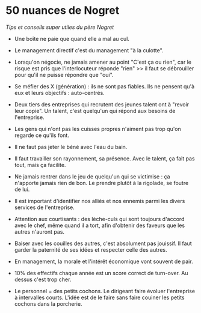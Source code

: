 

# 50 nuances de Nogret

_Tips et conseils super utiles du père Nogret_

- Une boîte ne paie que quand elle a mal au cul.

- Le management directif c'est du management "à la culotte".

- Lorsqu'on négocie, ne jamais amener au point "C'est ça ou rien", car le risque est pris que l'interlocuteur réponde "rien" >> il faut se débrouiller pour qu'il ne puisse répondre que "oui".

- Se méfier des X (génération) : ils ne sont pas fiables. Ils ne pensent qu'à eux et leurs objectifs : auto-centrés.

- Deux tiers des entreprises qui recrutent des jeunes talent ont à "revoir leur copie". Un talent, c'est quelqu'un qui répond aux besoins de l'entreprise. 

- Les gens qui n'ont pas les cuisses propres n'aiment pas trop qu'on regarde ce qu'ils font.

- Il ne faut pas jeter le béné avec l'eau du bain.

- Il faut travailler son rayonnement, sa présence. Avec le talent, ça fait pas tout, mais ça facilite.

- Ne jamais rentrer dans le jeu de quelqu'un qui se victimise : ça n'apporte jamais rien de bon. Le prendre plutôt à la rigolade, se foutre de lui.

- Il est important d'identifier nos alliés et nos ennemis parmi les divers services de l'entreprise.

- Attention aux courtisants : des lèche-culs qui sont toujours d'accord avec le chef, même quand il a tort, afin d'obtenir des faveurs que les autres n'auront pas.

- Baiser avec les couilles des autres, c'est absolument pas jouissif. Il faut garder la paternité de ses idées  et respecter celle des autres. 

- En management, la morale et l'intérêt économique vont souvent de pair.

- 10% des effectifs chaque année est un score correct de turn-over. Au dessus c'est trop cher.

- Le personnel = des petits cochons. Le dirigeant faire évoluer l'entreprise à intervalles courts. L'idée est de le faire sans faire couiner les petits cochons dans la porcherie.

